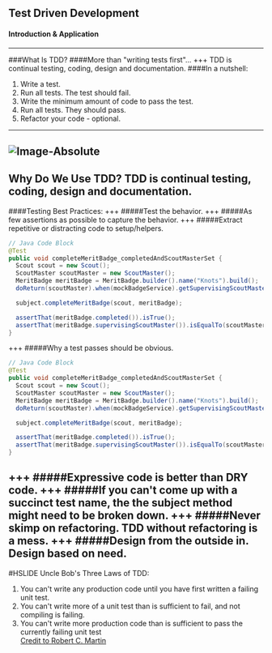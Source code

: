 ## Test Driven Development
#### Introduction & Application
---
###What Is TDD?
####More than "writing tests first"...
+++
TDD is continual testing, coding, design and documentation.
####In a nutshell:
  1. Write a test.
  2. Run all tests. The test should fail.
  3. Write the minimum amount of code to pass the test.
  4. Run all tests. They should pass.
  5. Refactor your code - optional.
  
---
![Image-Absolute](https://s3.amazonaws.com/media-p.slid.es/uploads/jlopezmo/images/587930/tdd-circle-of-life.png)
---
Why Do We Use TDD?
TDD is continual testing, coding, design and documentation.
---
####Testing Best Practices:
+++
  #####Test the behavior.
+++
  #####As few assertions as possible to capture the behavior.
+++
  #####Extract repetitive or distracting code to setup/helpers.
```Java
// Java Code Block
@Test
public void completeMeritBadge_completedAndScoutMasterSet {
  Scout scout = new Scout();
  ScoutMaster scoutMaster = new ScoutMaster();
  MeritBadge meritBadge = MeritBadge.builder().name("Knots").build();
  doReturn(scoutMaster).when(mockBadgeService).getSupervisingScoutMaster();

  subject.completeMeritBadge(scout, meritBadge);

  assertThat(meritBadge.completed()).isTrue();
  assertThat(meritBadge.supervisingScoutMaster()).isEqualTo(scoutMaster);
}
```
+++
  #####Why a test passes should be obvious.
  ```Java
  // Java Code Block
  @Test
  public void completeMeritBadge_completedAndScoutMasterSet {
    Scout scout = new Scout();
    ScoutMaster scoutMaster = new ScoutMaster();
    MeritBadge meritBadge = MeritBadge.builder().name("Knots").build();
    doReturn(scoutMaster).when(mockBadgeService).getSupervisingScoutMaster();

    subject.completeMeritBadge(scout, meritBadge);

    assertThat(meritBadge.completed()).isTrue();
    assertThat(meritBadge.supervisingScoutMaster()).isEqualTo(scoutMaster);
  }
  ```
+++
  #####Expressive code is better than DRY code.
+++
  #####If you can't come up with a succinct test name, the the subject method might need to be broken down.
+++
  #####Never skimp on refactoring. TDD without refactoring is a mess.
+++
  #####Design from the outside in. Design based on need.
---
#HSLIDE
Uncle Bob's Three Laws of TDD:<br>
1. You can't write any production code until you have first written a failing unit test.<br>
2. You can't write more of a unit test than is sufficient to fail, and not compiling is failing.<br>
3. You can't write more production code than is sufficient to pass the currently failing unit test<br>
[Credit to Robert C. Martin](http://programmer.97things.oreilly.com/wiki/index.php/Uncle_Bob)
